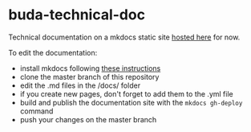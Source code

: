 # buda-technical-doc
Technical documentation on a mkdocs static site [hosted here](https://BuddhistDigitalResourceCenter.github.io/buda-technical-doc/) for now.

To edit the documentation:
* install mkdocs following [these instructions](http://www.mkdocs.org/#installation)
* clone the master branch of this repository
* edit the .md files in the /docs/ folder
* if you create new pages, don't forget to add them to the .yml file
* build and publish the documentation site with the ``mkdocs gh-deploy`` command
* push your changes on the master branch
